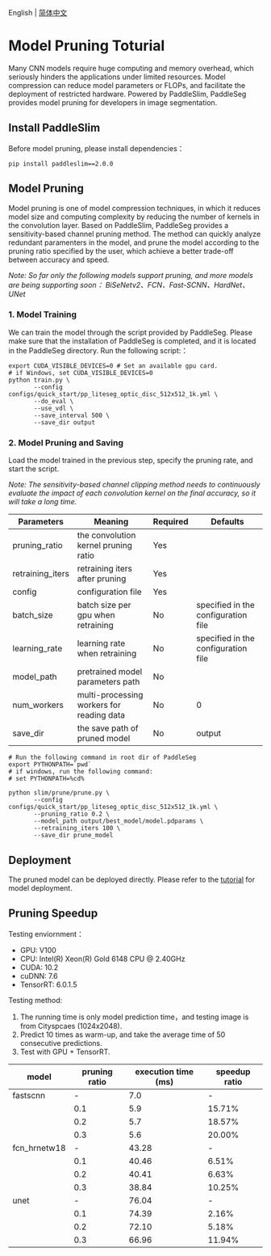 English | [简体中文](prune_cn.md)

# Model Pruning Toturial

Many CNN models require huge computing and memory overhead, which seriously hinders the applications under limited resources. Model compression can reduce model parameters or FLOPs, and facilitate the deployment of restricted hardware. Powered by PaddleSlim, PaddleSeg provides model pruning for developers in image segmentation.

## Install PaddleSlim

Before model pruning, please install dependencies：

```shell
pip install paddleslim==2.0.0
```

## Model Pruning

Model pruning is one of model compression techniques, in which it reduces model size and computing complexity by reducing the number of kernels in the convolution layer. Based on PaddleSlim, PaddleSeg provides a sensitivity-based channel pruning method. The method can quickly analyze redundant paramenters in the model, and prune the model according to the pruning ratio specified by the user, which achieve a better trade-off between accuracy and speed.

*Note: So far only the following models support pruning, and more models are being supporting soon：*
*BiSeNetv2、FCN、Fast-SCNN、HardNet、UNet*

### 1. Model Training

We can train the model through the script provided by PaddleSeg. Please make sure that the installation of PaddleSeg is completed, and it is located in the PaddleSeg directory. Run the following script:：


```shell
export CUDA_VISIBLE_DEVICES=0 # Set an available gpu card.
# if Windows, set CUDA_VISIBLE_DEVICES=0
python train.py \
       --config configs/quick_start/pp_liteseg_optic_disc_512x512_1k.yml \
       --do_eval \
       --use_vdl \
       --save_interval 500 \
       --save_dir output
```

### 2. Model Pruning and Saving

Load the model trained in the previous step, specify the pruning rate, and start the script.

*Note: The sensitivity-based channel clipping method needs to continuously evaluate the impact of each convolution kernel on the final accuracy, so it will take a long time.*

|Parameters|Meaning|Required|Defaults|
|-|-|-|-|
|pruning_ratio|the convolution kernel pruning ratio|Yes||
|retraining_iters|retraining iters after pruning|Yes||
|config|configuration file|Yes||
|batch_size|batch size per gpu when retraining|No|specified in the configuration file|
|learning_rate|learning rate when retraining|No|specified in the configuration file|
|model_path|pretrained model parameters path|No||
|num_workers|multi-processing workers for reading data|No|0|
|save_dir|the save path of pruned model|No|output|

```shell
# Run the following command in root dir of PaddleSeg
export PYTHONPATH=`pwd`
# if windows, run the following command:
# set PYTHONPATH=%cd%

python slim/prune/prune.py \
       --config configs/quick_start/pp_liteseg_optic_disc_512x512_1k.yml \
       --pruning_ratio 0.2 \
       --model_path output/best_model/model.pdparams \
       --retraining_iters 100 \
       --save_dir prune_model
```

## Deployment

The pruned model can be deployed directly. Please refer to the [tutorial](../../model_export.md) for model deployment.


## Pruning Speedup

Testing enviornment：
* GPU: V100
* CPU: Intel(R) Xeon(R) Gold 6148 CPU @ 2.40GHz
* CUDA: 10.2
* cuDNN: 7.6
* TensorRT: 6.0.1.5

Testing method:
1. The running time is only model prediction time，and testing image is from Cityspcaes (1024x2048).
2. Predict 10 times as warm-up, and take the average time of 50 consecutive predictions.
3. Test with GPU + TensorRT.

|model|pruning ratio|execution time (ms)|speedup ratio|
|-|-|-|-|
|fastscnn|-|7.0|-|
||0.1|5.9|15.71%|
||0.2|5.7|18.57%|
||0.3|5.6|20.00%|
|fcn_hrnetw18|-|43.28|-|
||0.1|40.46|6.51%|
||0.2|40.41|6.63%|
||0.3|38.84|10.25%|
|unet|-|76.04|-|
||0.1|74.39|2.16%|
||0.2|72.10|5.18%|
||0.3|66.96|11.94%|
